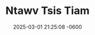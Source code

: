 ---
layout: movie-video-data
date: 2025-03-01 21:25:08 -0600
categories: movie

# Site Attributes
title: "Ntawv Tsis Tiam"
permalink: "/movie/Ntawv_Tsis_Tiam"

# Movie Attributes
synopsis: "Zaj yeeb yaj kiab (Ntawv Tsis Tiam) yog (Nkauj See) txoj kev hlub, uas nws plam tsis tau tus nws hlub, npaum li plam tag nrho ib sim ntawm nws lub neej tsis muaj tus txij nkawm, Nkauj See thiaj txiav tsim siab los nyob mob ncus rau txoj kev hlub uas tsis tau (Pheej). "
producer: "Keeb Kwm Video Production"
director: "Tswb Yaj"
writer: "Kwm Lis"
video_link: ""
genre: "Drama"
year: "2014"
release_type: "DVD"
storage: "Center for Hmong Studies"
thumbnail: "/assets/images/movie_thumbnails/Ntawv Tsis Tiam.jpeg"
publishing_company: "Keeb Kwm Video Production"

# Sequels + Parts
base_movie: ""
total_parts: 
sequel: ""

# Movie Cast
cast:
- name: "Kos Lis"
- name: "Nis Hawj"
- name: "Coob Thoj"
- name: "Npauj Vaj"
- name: "Npis Yaj"
- name: "Txawj Yaj"
---